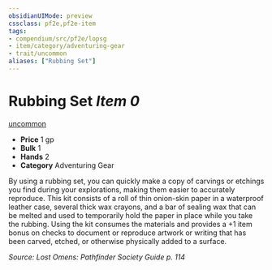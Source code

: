```yaml
---
obsidianUIMode: preview
cssclass: pf2e,pf2e-item
tags:
- compendium/src/pf2e/lopsg
- item/category/adventuring-gear
- trait/uncommon
aliases: ["Rubbing Set"]
---
```

# Rubbing Set *Item 0*  
[uncommon](rules/traits/uncommon.md "Uncommon Rarity Trait")  

- **Price** 1 gp
- **Bulk** 1
- **Hands** 2
- **Category** Adventuring Gear

By using a rubbing set, you can quickly make a copy of carvings or etchings you find during your explorations, making them easier to accurately reproduce. This kit consists of a roll of thin onion-skin paper in a waterproof leather case, several thick wax crayons, and a bar of sealing wax that can be melted and used to temporarily hold the paper in place while you take the rubbing. Using the kit consumes the materials and provides a +1 item bonus on checks to document or reproduce artwork or writing that has been carved, etched, or otherwise physically added to a surface.

*Source: Lost Omens: Pathfinder Society Guide p. 114*